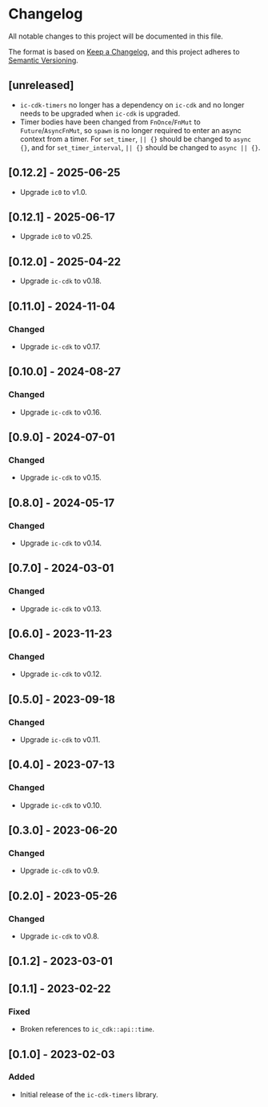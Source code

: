 # Changelog
All notable changes to this project will be documented in this file.

The format is based on [Keep a Changelog](https://keepachangelog.com/en/1.0.0/),
and this project adheres to [Semantic Versioning](https://semver.org/spec/v2.0.0.html).

## [unreleased]

- `ic-cdk-timers` no longer has a dependency on `ic-cdk` and no longer needs to be upgraded when `ic-cdk` is upgraded.
- Timer bodies have been changed from `FnOnce`/`FnMut` to `Future`/`AsyncFnMut`, so `spawn` is no longer required to enter an async context from a timer. For `set_timer`, `|| {}` should be changed to `async {}`, and for `set_timer_interval`, `|| {}` should be changed to `async || {}`.

## [0.12.2] - 2025-06-25

- Upgrade `ic0` to v1.0.

## [0.12.1] - 2025-06-17

- Upgrade `ic0` to v0.25.

## [0.12.0] - 2025-04-22

- Upgrade `ic-cdk` to v0.18.

## [0.11.0] - 2024-11-04

### Changed

- Upgrade `ic-cdk` to v0.17.

## [0.10.0] - 2024-08-27

### Changed

- Upgrade `ic-cdk` to v0.16.

## [0.9.0] - 2024-07-01

### Changed

- Upgrade `ic-cdk` to v0.15.

## [0.8.0] - 2024-05-17

### Changed

- Upgrade `ic-cdk` to v0.14.

## [0.7.0] - 2024-03-01

### Changed

- Upgrade `ic-cdk` to v0.13.

## [0.6.0] - 2023-11-23

### Changed

- Upgrade `ic-cdk` to v0.12.

## [0.5.0] - 2023-09-18

### Changed

- Upgrade `ic-cdk` to v0.11.

## [0.4.0] - 2023-07-13

### Changed

- Upgrade `ic-cdk` to v0.10.

## [0.3.0] - 2023-06-20

### Changed

- Upgrade `ic-cdk` to v0.9.

## [0.2.0] - 2023-05-26

### Changed

- Upgrade `ic-cdk` to v0.8.

## [0.1.2] - 2023-03-01

## [0.1.1] - 2023-02-22

### Fixed

- Broken references to `ic_cdk::api::time`.

## [0.1.0] - 2023-02-03

### Added

- Initial release of the `ic-cdk-timers` library.
